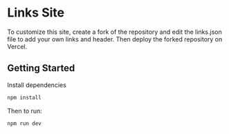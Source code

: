 # Links Site

To customize this site, create a fork of the repository and edit the links.json file to add your own links and header.
Then deploy the forked repository on Vercel.

## Getting Started

Install dependencies
```bash
npm install
```

Then to run:
```bash
npm run dev
```
